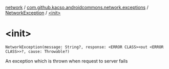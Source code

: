 [network](../../index.md) / [com.github.kacso.androidcommons.network.exceptions](../index.md) / [NetworkException](index.md) / [&lt;init&gt;](.)

# &lt;init&gt;

`NetworkException(message: String?, response: <ERROR CLASS><out <ERROR CLASS>>?, cause: Throwable?)`

An exception which is thrown when request to server fails

